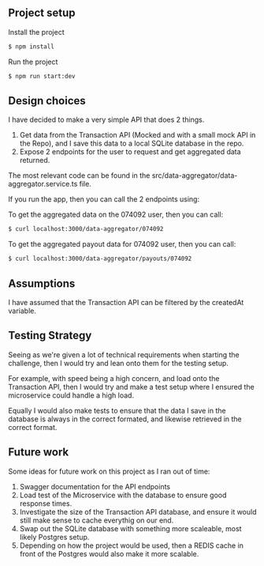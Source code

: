## Project setup

Install the project

```bash
$ npm install
```

Run the project

```bash
$ npm run start:dev
```

## Design choices

I have decided to make a very simple API that does 2 things. <br>

1. Get data from the Transaction API (Mocked and with a small mock API in the Repo),
   and I save this data to a local SQLite database in the repo.
2. Expose 2 endpoints for the user to request and get aggregated data returned.

The most relevant code can be found in the src/data-aggregator/data-aggregator.service.ts file.

If you run the app, then you can call the 2 endpoints using:

To get the aggregated data on the 074092 user, then you can call:

```bash
$ curl localhost:3000/data-aggregator/074092
```

To get the aggregated payout data for 074092 user, then you can call:

```bash
$ curl localhost:3000/data-aggregator/payouts/074092
```

## Assumptions

I have assumed that the Transaction API can be filtered by the createdAt variable.

## Testing Strategy

Seeing as we're given a lot of technical requirements when starting the challenge, then I would try
and lean onto them for the testing setup.

For example, with speed being a high concern, and load onto the Transaction API,
then I would try and make a test setup where I ensured the microservice could handle a high load.

Equally I would also make tests to ensure that the data I save in the database is always in the
correct formated, and likewise retrieved in the correct format.

## Future work

Some ideas for future work on this project as I ran out of time:

1. Swagger documentation for the API endpoints
2. Load test of the Microservice with the database to ensure good response times.
3. Investigate the size of the Transaction API database, and ensure it would still make sense to
   cache everythig on our end.
4. Swap out the SQLite database with something more scaleable, most likely Postgres setup.
5. Depending on how the project would be used, then a REDIS cache in front of the Postgres would
   also make it more scalable.